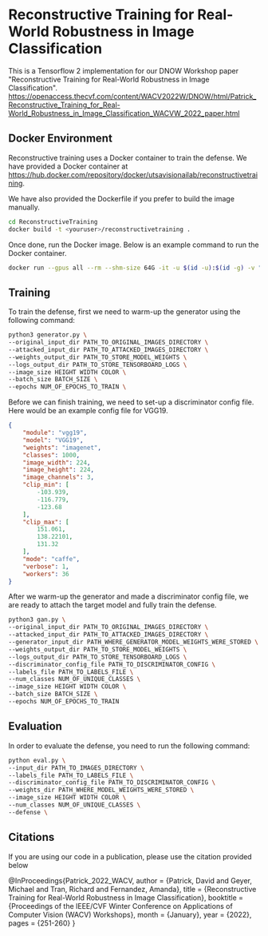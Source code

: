 # Reconstructive Training for Real-World Robustness in Image Classification
This is a Tensorflow 2 implementation for our DNOW Workshop paper "Reconstructive Training for Real-World Robustness in Image Classification".
https://openaccess.thecvf.com/content/WACV2022W/DNOW/html/Patrick_Reconstructive_Training_for_Real-World_Robustness_in_Image_Classification_WACVW_2022_paper.html

## Docker Environment
Reconstructive training uses a Docker container to train the defense. We have provided a Docker container at https://hub.docker.com/repository/docker/utsavisionailab/reconstructivetraining.

We have also provided the Dockerfile if you prefer to build the image manually.
```sh
cd ReconstructiveTraining
docker build -t <youruser>/reconstructivetraining . 
```

Once done, run the Docker image. Below is an example command to run the Docker container.
```sh
docker run --gpus all --rm --shm-size 64G -it -u $(id -u):$(id -g) -v "$(pwd)":/app utsavisionailab/reconstructivetraining:latest
```

## Training
To train the defense, first we need to warm-up the generator using the following command:
```sh
python3 generator.py \
--original_input_dir PATH_TO_ORIGINAL_IMAGES_DIRECTORY \
--attacked_input_dir PATH_TO_ATTACKED_IMAGES_DIRECTORY \
--weights_output_dir PATH_TO_STORE_MODEL_WEIGHTS \
--logs_output_dir PATH_TO_STORE_TENSORBOARD_LOGS \
--image_size HEIGHT WIDTH COLOR \
--batch_size BATCH_SIZE \
--epochs NUM_OF_EPOCHS_TO_TRAIN \
```

Before we can finish training, we need to set-up a discriminator config file. Here would be an example config file for VGG19.
```json
{
    "module": "vgg19",
    "model": "VGG19",
    "weights": "imagenet",
    "classes": 1000,
    "image_width": 224,
    "image_height": 224,
    "image_channels": 3,
    "clip_min": [
        -103.939,
        -116.779,
        -123.68
    ],
    "clip_max": [
        151.061,
        138.22101,
        131.32
    ],
    "mode": "caffe",
    "verbose": 1,
    "workers": 36
}
```


After we warm-up the generator and made a discriminator config file, we are ready to attach the target model and fully train the defense.
```sh
python3 gan.py \
--original_input_dir PATH_TO_ORIGINAL_IMAGES_DIRECTORY \
--attacked_input_dir PATH_TO_ATTACKED_IMAGES_DIRECTORY \
--generator_input_dir PATH_WHERE_GENERATOR_MODEL_WEIGHTS_WERE_STORED \
--weights_output_dir PATH_TO_STORE_MODEL_WEIGHTS \
--logs_output_dir PATH_TO_STORE_TENSORBOARD_LOGS \
--discriminator_config_file PATH_TO_DISCRIMINATOR_CONFIG \
--labels_file PATH_TO_LABELS_FILE \
--num_classes NUM_OF_UNIQUE_CLASSES \
--image_size HEIGHT WIDTH COLOR \
--batch_size BATCH_SIZE \
--epochs NUM_OF_EPOCHS_TO_TRAIN
```

## Evaluation
In order to evaluate the defense, you need to run the following command:
```sh
python eval.py \
--input_dir PATH_TO_IMAGES_DIRECTORY \
--labels_file PATH_TO_LABELS_FILE \
--discriminator_config_file PATH_TO_DISCRIMINATOR_CONFIG \
--weights_dir PATH_WHERE_MODEL_WEIGHTS_WERE_STORED \
--image_size HEIGHT WIDTH COLOR \
--num_classes NUM_OF_UNIQUE_CLASSES \
--defense \ 
```

## Citations
If you are using our code in a publication, please use the citation provided below
    
   @InProceedings{Patrick_2022_WACV,
    author    = {Patrick, David and Geyer, Michael and Tran, Richard and Fernandez, Amanda},
    title     = {Reconstructive Training for Real-World Robustness in Image Classification},
    booktitle = {Proceedings of the IEEE/CVF Winter Conference on Applications of Computer Vision (WACV) Workshops},
    month     = {January},
    year      = {2022},
    pages     = {251-260}
  }
